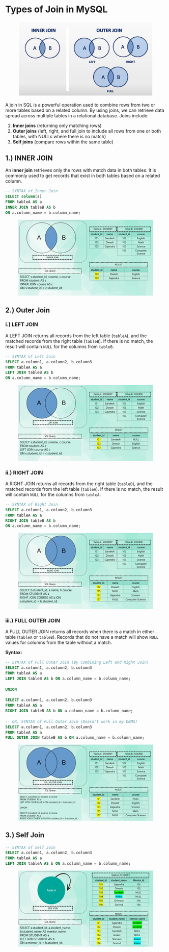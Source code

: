 # Types of Join in MySQL

<figure><img src=".gitbook/assets/Types of Join in MySQL.jpg" alt=""><figcaption></figcaption></figure>

A join in SQL is a powerful operation used to combine rows from two or more tables based on a related column. By using joins, we can retrieve data spread across multiple tables in a relational database. Joins include:

1. **Inner joins** (returning only matching rows)
2. **Outer joins** (left, right, and full join to include all rows from one or both tables, with NULLs where there is no match)
3. **Self joins** (compare rows within the same table)

## 1.) INNER JOIN

An **inner join** retrieves only the rows with match data in both tables. It is commonly used to get records that exist in both tables based on a related column.

```sql
-- SYNTAX of Inner Join
SELECT column(s) 
FROM tableA AS a 
INNER JOIN tableB AS b 
ON a.column_name = b.column_name;
```

<figure><img src=".gitbook/assets/INNER JOIN.png" alt=""><figcaption></figcaption></figure>

## 2.) **Outer Join**

### i.) LEFT JOIN

A LEFT JOIN returns all records from the left table (`tableA`), and the matched records from the right table (`tableB`). If there is no match, the result will contain `NULL` for the columns from `tableB`.

```sql
-- SYNTAX of Left Join
SELECT a.column1, a.column2, b.column3
FROM tableA AS a 
LEFT JOIN tableB AS b 
ON a.column_name = b.column_name;
```

<figure><img src=".gitbook/assets/LEFT JOIN.png" alt=""><figcaption></figcaption></figure>

### ii.) RIGHT JOIN

A RIGHT JOIN returns all records from the right table (`tableB`), and the matched records from the left table (`tableA`). If there is no match, the result will contain `NULL` for the columns from `tableA`.

```sql
-- SYNTAX of Right Join
SELECT a.column1, a.column2, b.column3
FROM tableA AS a
RIGHT JOIN tableB AS b 
ON a.column_name = b.column_name;
```

<figure><img src=".gitbook/assets/RIGHT JOIN.png" alt=""><figcaption></figcaption></figure>

### iii.) FULL OUTER JOIN

A FULL OUTER JOIN returns all records when there is a match in either table (`tableA` or `tableB`). Records that do not have a match will show `NULL` values for columns from the table without a match.

**Syntax:**

```sql
-- SYNTAX of Full Outer Join (By combining Left and Right Join)
SELECT a.column1, a.column2, b.column3
FROM tableA AS a
LEFT JOIN tableB AS b ON a.column_name = b.column_name;

UNION

SELECT a.column1, a.column2, b.column3
FROM tableA AS a
RIGHT JOIN tableB AS b ON a.column_name = b.column_name;

-- OR, SYNTAX of Full Outer Join (Doesn't work in my DBMS)
SELECT a.column1, a.column2, b.column3
FROM tableA AS a
FULL OUTER JOIN tableB AS b ON a.column_name = b.column_name;
```

<figure><img src=".gitbook/assets/FULL OUTER JOIN.png" alt=""><figcaption></figcaption></figure>

## 3.) Self Join





```sql
-- SYNTAX of Self Join
SELECT a.column1, a.column2, b.column3
FROM tableA AS a
LEFT JOIN tableA AS b ON a.column_name = b.column_name;
```

<figure><img src=".gitbook/assets/SELF JOIN.png" alt=""><figcaption></figcaption></figure>
